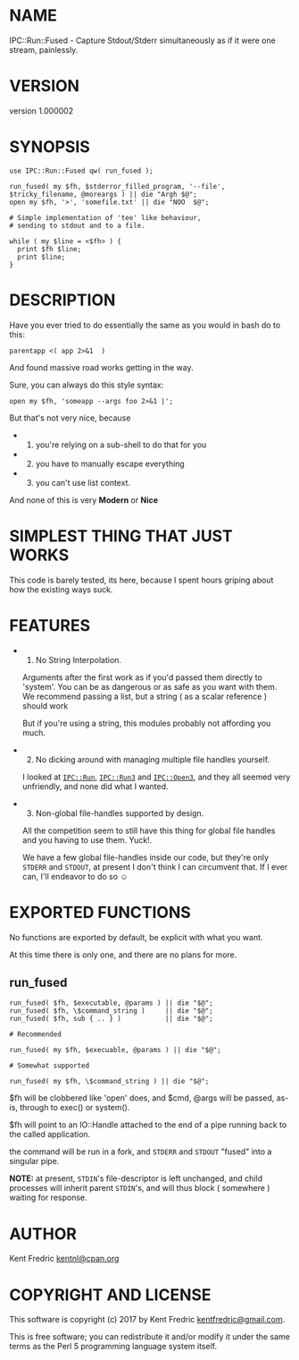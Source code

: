 # NAME

IPC::Run::Fused - Capture Stdout/Stderr simultaneously as if it were one stream, painlessly.

# VERSION

version 1.000002

# SYNOPSIS

    use IPC::Run::Fused qw( run_fused );

    run_fused( my $fh, $stderror_filled_program, '--file', $tricky_filename, @moreargs ) || die "Argh $@";
    open my $fh, '>', 'somefile.txt' || die "NOO  $@";

    # Simple implementation of 'tee' like behaviour,
    # sending to stdout and to a file.

    while ( my $line = <$fh> ) {
      print $fh $line;
      print $line;
    }

# DESCRIPTION

Have you ever tried to do essentially the same as you would in bash do to this:

    parentapp <( app 2>&1  )

And found massive road works getting in the way.

Sure, you can always do this style syntax:

    open my $fh, 'someapp --args foo 2>&1 |';

But that's not very nice, because

- 1. you're relying on a sub-shell to do that for you
- 2. you have to manually escape everything
- 3. you can't use list context.

And none of this is very **Modern** or **Nice**

# SIMPLEST THING THAT JUST WORKS

This code is barely tested, its here, because I spent hours griping about how the existing ways suck.

# FEATURES

- 1. No String Interpolation.

    Arguments after the first work as if you'd passed them directly to 'system'. You can be as dangerous or as
    safe as you want with them. We recommend passing a list, but a string ( as a scalar reference ) should work

    But if you're using a string, this modules probably not affording you much.

- 2. No dicking around with managing multiple file handles yourself.

    I looked at [`IPC::Run`](https://metacpan.org/pod/IPC::Run), [`IPC::Run3`](https://metacpan.org/pod/IPC::Run3) and [`IPC::Open3`](https://metacpan.org/pod/IPC::Open3), and they all seemed
    very unfriendly, and none did what I wanted.

- 3. Non-global file-handles supported by design.

    All the competition seem to still have this thing for global file handles and you having to use them. Yuck!.

    We have a few global file-handles inside our code, but they're only `STDERR` and `STDOUT`, at present I don't think I can
    circumvent that. If I ever can, I'll endeavor to do so ☺

# EXPORTED FUNCTIONS

No functions are exported by default, be explicit with what you want.

At this time there is only one, and there are no plans for more.

## run\_fused

    run_fused( $fh, $executable, @params ) || die "$@";
    run_fused( $fh, \$command_string )     || die "$@";
    run_fused( $fh, sub { .. } )           || die "$@";

    # Recommended

    run_fused( my $fh, $execuable, @params ) || die "$@";

    # Somewhat supported

    run_fused( my $fh, \$command_string ) || die "$@";

$fh will be clobbered like 'open' does, and $cmd, @args will be passed, as-is, through to exec() or system().

$fh will point to an IO::Handle attached to the end of a pipe running back to the called application.

the command will be run in a fork, and `STDERR` and `STDOUT` "fused" into a singular pipe.

**NOTE:** at present, `STDIN`'s file-descriptor is left unchanged, and child processes will inherit parent `STDIN`'s, and will thus block ( somewhere ) waiting for response.

# AUTHOR

Kent Fredric <kentnl@cpan.org>

# COPYRIGHT AND LICENSE

This software is copyright (c) 2017 by Kent Fredric <kentfredric@gmail.com>.

This is free software; you can redistribute it and/or modify it under
the same terms as the Perl 5 programming language system itself.

